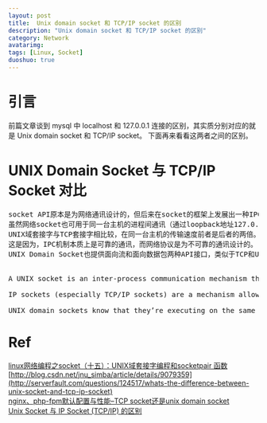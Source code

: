 ```yaml
---
layout: post
title:  Unix domain socket 和 TCP/IP socket 的区别
description: "Unix domain socket 和 TCP/IP socket 的区别"
category: Network
avatarimg:
tags: [Linux, Socket]
duoshuo: true
---
```


# 引言
前篇文章谈到 mysql 中 localhost 和 127.0.0.1 连接的区别，其实质分别对应的就是 Unix domain socket 和 TCP/IP socket。
下面再来看看这两者之间的区别。  

# UNIX Domain Socket 与 TCP/IP Socket 对比
<pre>
socket API原本是为网络通讯设计的，但后来在socket的框架上发展出一种IPC机制，就是UNIX Domain Socket。
虽然网络socket也可用于同一台主机的进程间通讯（通过loopback地址127.0.0.1），但是UNIX Domain Socket用于IPC更有效率：不需要经过网络协议栈，不需要打包拆包、计算校验和、维护序号和应答等，只是将应用层数据从一个进程拷贝到另一个进程。
UNIX域套接字与TCP套接字相比较，在同一台主机的传输速度前者是后者的两倍。
这是因为，IPC机制本质上是可靠的通讯，而网络协议是为不可靠的通讯设计的。
UNIX Domain Socket也提供面向流和面向数据包两种API接口，类似于TCP和UDP，但是面向消息的UNIX Domain Socket也是可靠的，消息既不会丢失也不会顺序错乱。


A UNIX socket is an inter-process communication mechanism that allows bidirectional data exchange between processes running on the same machine.

IP sockets (especially TCP/IP sockets) are a mechanism allowing communication between processes over the network. In some cases, you can use TCP/IP sockets to talk with processes running on the same computer (by using the loopback interface).

UNIX domain sockets know that they’re executing on the same system, so they can avoid some checks and operations (like routing); which makes them faster and lighter than IP sockets. So if you plan to communicate with processes on the same host, this is a better option than IP sockets.
</pre>	

# Ref
[linux网络编程之socket（十五）：UNIX域套接字编程和socketpair 函数](http://blog.csdn.net/jnu_simba/article/details/9079359)  
[http://blog.csdn.net/jnu_simba/article/details/9079359](http://serverfault.com/questions/124517/whats-the-difference-between-unix-socket-and-tcp-ip-socket)  
[nginx、php-fpm默认配置与性能–TCP socket还是unix domain socket](https://www.cnxct.com/default-configuration-and-performance-of-nginx-phpfpm-and-tcp-socket-or-unix-domain-socket/)  
[Unix Socket 与 IP Socket (TCP/IP) 的区别](http://coseylee.com/2012-04-13-unix-socket-ip-vs-ip-socket.html)  



	
